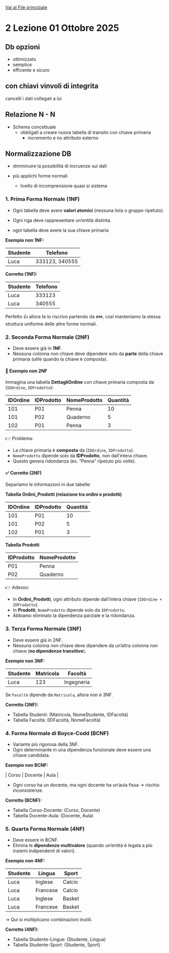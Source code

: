 [Vai al File principale](../../Readme.md)

# 2 Lezione 01 Ottobre 2025

## Db opzioni

- ottimizzato
- semplice
- efficente e sicuro

## con chiavi vinvoli di integrita

cancelli i dati collegati a lui

## Relazione N - N

- Schema concettuale
  - obbligati a creare nuova tabella di transito con chiave primaria
    - incremento e no attributo esterno

## Normalizzazione DB

- dimminuire la possibilità di incruenze sui dati

- più applichi forme normali
  - livello di incomprensione quasi si sistema

### 1. Prima Forma Normale (1NF)

- Ogni tabella deve avere **valori atomici** (nessuna lista o gruppo ripetuto).
- Ogni riga deve rappresentare un’entità distinta.

- ogni tabella deve avere la sua chiave primaria

**Esempio non 1NF:**

| Studente | Telefono       |
| -------- | -------------- |
| Luca     | 333123, 340555 |

**Corretto (1NF):**

| Studente | Telefono |
| -------- | -------- |
| Luca     | 333123   |
| Luca     | 340555   |

Perfetto 👍 allora te lo riscrivo partendo da `###`, così manteniamo la stessa struttura uniforme delle altre forme normali.

### 2. Seconda Forma Normale (2NF)

- Deve essere già in **1NF**.
- Nessuna colonna non chiave deve dipendere solo da **parte** della chiave primaria (utile quando la chiave è composta).

#### 🔴 Esempio non 2NF

Immagina una tabella **DettagliOrdine** con chiave primaria composta da (`IDOrdine`, `IDProdotto`):

| IDOrdine | IDProdotto | NomeProdotto | Quantità |
| -------- | ---------- | ------------ | -------- |
| 101      | P01        | Penna        | 10       |
| 101      | P02        | Quaderno     | 5        |
| 102      | P01        | Penna        | 3        |

👉 Problema:

- La chiave primaria è **composta** da (`IDOrdine`, `IDProdotto`).
- `NomeProdotto` dipende solo da **IDProdotto**, non dall’intera chiave.
- Questo genera ridondanza (es. “Penna” ripetuto più volte).

#### ✅ Corretto (2NF)

Separiamo le informazioni in due tabelle:

**Tabella Ordini_Prodotti (relazione tra ordini e prodotti)**

| IDOrdine | IDProdotto | Quantità |
| -------- | ---------- | -------- |
| 101      | P01        | 10       |
| 101      | P02        | 5        |
| 102      | P01        | 3        |

**Tabella Prodotti**

| IDProdotto | NomeProdotto |
| ---------- | ------------ |
| P01        | Penna        |
| P02        | Quaderno     |

👉 Adesso:

- In **Ordini_Prodotti**, ogni attributo dipende dall’intera chiave (`IDOrdine + IDProdotto`).
- In **Prodotti**, `NomeProdotto` dipende solo da `IDProdotto`.
- Abbiamo eliminato la dipendenza parziale e la ridondanza.

### 3. Terza Forma Normale (3NF)

- Deve essere già in 2NF.
- Nessuna colonna non chiave deve dipendere da un’altra colonna non chiave (**no dipendenze transitive**).

**Esempio non 3NF:**

| Studente | Matricola | Facoltà    |
| -------- | --------- | ---------- |
| Luca     | 123       | Ingegneria |

Se `Facoltà` dipende da `Matricola`, allora non è 3NF.

**Corretto (3NF):**

- Tabella Studenti: (Matricola, NomeStudente, IDFacoltà)
- Tabella Facoltà: (IDFacoltà, NomeFacoltà)

### 4. Forma Normale di Boyce-Codd (BCNF)

- Variante più rigorosa della 3NF.
- Ogni determinante in una dipendenza funzionale deve essere una chiave candidata.

**Esempio non BCNF:**

| Corso | Docente | Aula |

- Ogni corso ha un docente, ma ogni docente ha un’aula fissa → rischio inconsistenze.

**Corretto (BCNF):**

- Tabella Corso-Docente: (Corso, Docente)
- Tabella Docente-Aula: (Docente, Aula)

### 5. Quarta Forma Normale (4NF)

- Deve essere in BCNF.
- Elimina le **dipendenze multivalore** (quando un’entità è legata a più insiemi indipendenti di valori).

**Esempio non 4NF:**

| Studente | Lingua   | Sport  |
| -------- | -------- | ------ |
| Luca     | Inglese  | Calcio |
| Luca     | Francese | Calcio |
| Luca     | Inglese  | Basket |
| Luca     | Francese | Basket |

→ Qui si moltiplicano combinazioni inutili.

**Corretto (4NF):**

- Tabella Studente-Lingue: (Studente, Lingua)
- Tabella Studente-Sport: (Studente, Sport)
